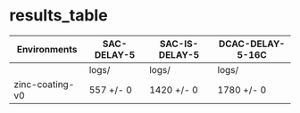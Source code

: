 # results_table
| Environments  |SAC-DELAY-5|SAC-IS-DELAY-5|DCAC-DELAY-5-16C|
|---------------|-----------|--------------|----------------|
|               |logs/      |logs/         |logs/           |
|zinc-coating-v0|557 +/- 0  |1420 +/- 0    |1780 +/- 0      |

